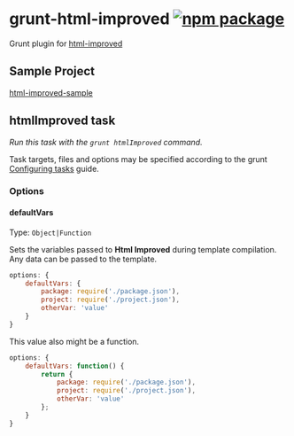 # grunt-html-improved [![npm package](https://badge.fury.io/js/grunt-html-improved.svg)](https://www.npmjs.com/package/grunt-html-improved)

Grunt plugin for [html-improved](https://github.com/nidorx/html-improved)

## Sample Project
[html-improved-sample](https://github.com/nidorx/html-improved-sample)


## htmlImproved task
_Run this task with the `grunt htmlImproved` command._

Task targets, files and options may be specified according to the grunt [Configuring tasks](http://gruntjs.com/configuring-tasks) guide.
### Options


#### defaultVars
Type: `Object|Function`

Sets the variables passed to **Html Improved** during template compilation. Any data can be passed to the template.

```js
options: {
    defaultVars: {
        package: require('./package.json'),
        project: require('./project.json'),
        otherVar: 'value'
    }
}
```

This value also might be a function.

```js
options: {
    defaultVars: function() {
        return {
            package: require('./package.json'),
            project: require('./project.json'),
            otherVar: 'value'
        };
    }
}
```
